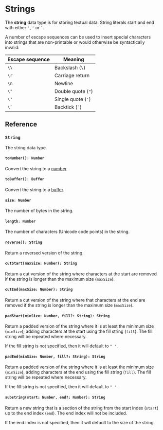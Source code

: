 # Strings
The **string** data type is for storing textual data. String literals start and end with either `"`, `'` or `` ` ``.

A number of escape sequences can be used to insert special characters into strings that are non-printable or would otherwise be syntactically invalid:

| Escape sequence | Meaning |
|-|-|
| `\\` | Backslash (`\`) |
| `\r` | Carriage return |
| `\n` | Newline |
| `\"` | Double quote (`"`) |
| `\'` | Single quote (`'`) |
| `` \` `` | Backtick (`` ` ``) |

## Reference

### `String`
The string data type.

#### `toNumber(): Number`
Convert the string to a [number](numbers.md).

#### `toBuffer(): Buffer`
Convert the string to a [buffer](buffers.md).

#### `size: Number`
The number of bytes in the string.

#### `length: Number`
The number of characters (Unicode code points) in the string.

#### `reverse(): String`
Return a reversed version of the string.

#### `cutStart(maxSize: Number): String`
Return a cut version of the string where characters at the start are removed if the string is longer than the maximum size (`maxSize`).

#### `cutEnd(maxSize: Number): String`
Return a cut version of the string where that characters at the end are removed if the string is longer than the maximum size (`maxSize`).

#### `padStart(minSize: Number, fill?: String): String`
Return a padded version of the string where it is at least the minimum size (`minSize`), adding characters at the start using the fill string (`fill`). The fill string will be repeated where necessary.

If the fill string is not specified, then it will default to `" "`.

#### `padEnd(minSize: Number, fill?: String): String`
Return a padded version of the string where it is at least the minimum size (`minSize`), adding characters at the end using the fill string (`fill`). The fill string will be repeated where necessary.

If the fill string is not specified, then it will default to `" "`.

#### `substring(start: Number, end?: Number): String`
Return a new string that is a section of the string from the start index (`start`) up to the end index (`end`). The end index will not be included.

If the end index is not specified, then it will default to the size of the string.